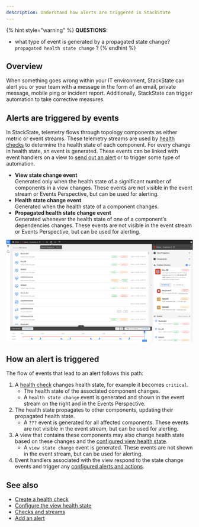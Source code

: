 ```yaml
---
description: Understand how alerts are triggered in StackState
---
```


{% hint style="warning" %}
**QUESTIONS:**
- what type of event is generated by a propagated state change? `propagated health state change` ?
{% endhint %}

## Overview

When something goes wrong within your IT environment, StackState can alert you or your team with a message in the form of an email, private message, mobile ping or incident report. Additionally, StackState can trigger automation to take corrective measures.

## Alerts are triggered by events

In StackState, telemetry flows through topology components as either metric or event streams. These telemetry streams are used by [health checks](/use/health-state-and-alerts/create-a-health-check.md) to determine the health state of each component. For every change in health state, an event is generated. These events can be linked with event handlers on a view to [send out an alert](/use/health-state-and-alerts/add-an-alert.md) or to trigger some type of automation.

- **View state change event**<br />Generated only when the health state of a significant number of components in a view changes. These events are not visible in the event stream or Events Perspective, but can be used for alerting.
- **Health state change event**<br />Generated when the health state of a component changes.
- **Propagated health state change event**<br />Generated whenever the health state of one of a component’s dependencies changes. These events are not visible in the event stream or Events Perspective, but can be used for alerting.

![Health state change events in the Events Perspective](/.gitbook/assets/event-perspective.png)

## How an alert is triggered

The flow of events that lead to an alert follows this path:

1. A [health check](/use/health-state-and-alerts/create-a-health-check.md) changes health state, for example it becomes `critical`.
    - The health state of the associated component changes.
    - A `health state change` event is generated and shown in the event stream on the right and in the Events Perspective.
3. The health state propagates to other components, updating their propagated health state. 
    - A `???` event is generated for all affected components. These events are not visible in the event stream, but can be used for alerting.
4. A view that contains these components may also change health state based on these changes and the [configured view health state](/use/health-state-and-alerts/configure-view-health.md). 
    - A `view state change` event is generated. These events are not shown in the event stream, but can be used for alerting.
5. Event handlers associated with the view respond to the state change events and trigger any [configured alerts and actions](/use/health-state-and-alerts/add-an-alert.md).

## See also

- [Create a health check](/use/health-state-and-alerts/create-a-health-check.md)
- [Configure the view health state](/use/health-state-and-alerts/configure-view-health.md)
- [Checks and streams](/configure/telemetry/checks_and_streams.md)
- [Add an alert](/use/health-state-and-alerts/add-an-alert.md)